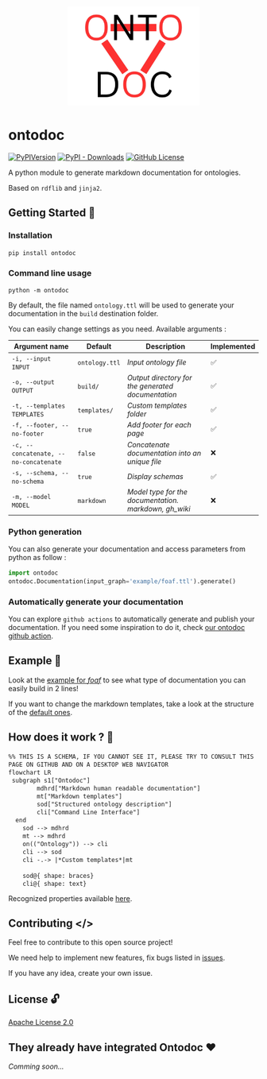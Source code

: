 <p align="center">
<img src='https://raw.githubusercontent.com/StephaneBranly/ontodoc/bb6b704b03c3e470189ebedd3ec0c102dbe4177f/src/logo.png' height='200' alt='ontodoc logo' />
</p>

# ontodoc

[![PyPIVersion](https://img.shields.io/pypi/v/ontodoc)](https://github.com/StephaneBranly/ontodoc/releases) [![PyPI - Downloads](https://img.shields.io/pypi/dm/ontodoc)](https://pypistats.org/packages/ontodoc) [![GitHub License](https://img.shields.io/github/license/StephaneBranly/ontodoc)](https://github.com/StephaneBranly/ontodoc/blob/v0.0.1/LICENCE.txt)

A python module to generate markdown documentation for ontologies.

Based on `rdflib` and `jinja2`.

## Getting Started 🚀

### Installation

```shell
pip install ontodoc
```

### Command line usage

```shell
python -m ontodoc
```

By default, the file named `ontology.ttl` will be used to generate your documentation in the `build` destination folder.

You can easily change settings as you need.
Available arguments :

| Argument name                         | Default        | Description                                           | Implemented |
| ------------------------------------- | -------------- | ----------------------------------------------------- | ----------- |
| `-i, --input INPUT`                   | `ontology.ttl` | _Input ontology file_                                 | ✅          |
| `-o, --output OUTPUT`                 | `build/`       | _Output directory for the generated documentation_    | ✅          |
| `-t, --templates TEMPLATES`           | `templates/`   | _Custom templates folder_                             | ✅          |
| `-f, --footer, --no-footer`           | `true`         | _Add footer for each page_                            | ✅          |
| `-c, --concatenate, --no-concatenate` | `false`        | _Concatenate documentation into an unique file_       | ❌          |
| `-s, --schema, --no-schema`           | `true`         | _Display schemas_                                     | ✅          |
| `-m, --model MODEL`                   | `markdown`     | _Model type for the documentation. markdown, gh_wiki_ | ❌          |

### Python generation

You can also generate your documentation and access parameters from python as follow :

```python
import ontodoc
ontodoc.Documentation(input_graph='example/foaf.ttl').generate()
```

### Automatically generate your documentation

You can explore `github actions` to automatically generate and publish your documentation. If you need some inspiration to do it, check [our ontodoc github action](https://github.com/StephaneBranly/ontodoc/blob/main/.github/workflows/build_doc.yaml).

## Example 👀

Look at the [example for _foaf_](https://github.com/StephaneBranly/ontodoc/blob/main/example/build/homepage.md) to see what type of documentation you can easily build in 2 lines!

If you want to change the markdown templates, take a look at the structure of the [default ones](https://github.com/StephaneBranly/ontodoc/tree/main/ontodoc/templates).

## How does it work ? 🔧

```mermaid
%% THIS IS A SCHEMA, IF YOU CANNOT SEE IT, PLEASE TRY TO CONSULT THIS PAGE ON GITHUB AND ON A DESKTOP WEB NAVIGATOR
flowchart LR
 subgraph s1["Ontodoc"]
        mdhrd["Markdown human readable documentation"]
        mt["Markdown templates"]
        sod["Structured ontology description"]
        cli["Command Line Interface"]
  end
    sod --> mdhrd
    mt --> mdhrd
    on(("Ontology")) --> cli
    cli --> sod
    cli -.-> |*Custom templates*|mt

    sod@{ shape: braces}
    cli@{ shape: text}
```

Recognized properties available [here](https://github.com/StephaneBranly/ontodoc/blob/main/ontodoc/ontology_properties.py).

## Contributing </>

Feel free to contribute to this open source project!

We need help to implement new features, fix bugs listed in [issues](https://github.com/StephaneBranly/ontodoc/issues).

If you have any idea, create your own issue.

## License 🔓

[Apache License 2.0](https://github.com/StephaneBranly/ontodoc/blob/main/LICENCE.txt)

## They already have integrated Ontodoc ♥️

_Comming soon..._
